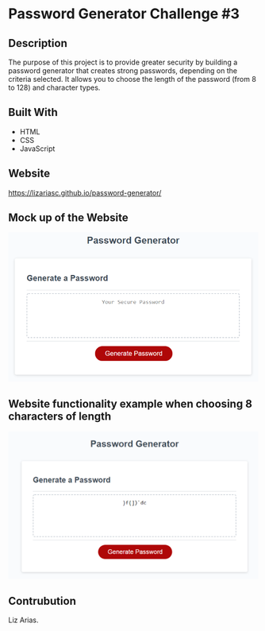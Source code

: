 # Password Generator Challenge #3

## Description
The purpose of this project is to provide greater security by building a password generator that creates strong passwords, depending on the criteria selected. It allows you to choose the length of the password (from 8 to 128) and character types. 

## Built With
- HTML
- CSS
- JavaScript

## Website
https://lizariasc.github.io/password-generator/

## Mock up of the Website
![Mock up](./Develop/demo.png "Mock up")

## Website functionality example when choosing 8 characters of length 
![Example](./Develop/example.png "Example") 

## Contrubution
Liz Arias.